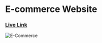 # E-commerce Website

### [Live Link](https://e-comm-shahbaz-alam7.vercel.app/)
![E-Commerce](https://user-images.githubusercontent.com/94215091/211144693-46f13414-ba2a-4faa-aa98-6f715121bf00.png)
